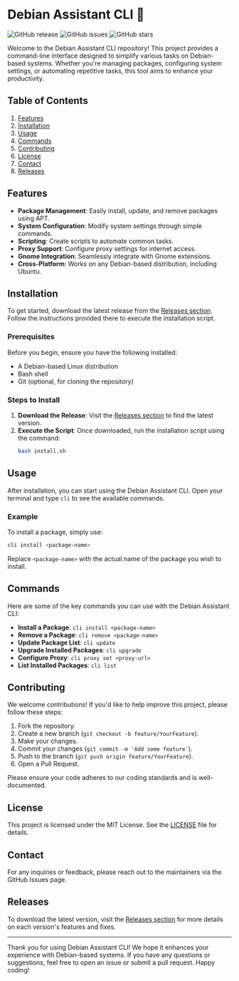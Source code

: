 # Debian Assistant CLI 🐧

![GitHub release](https://img.shields.io/github/release/Assiongbon/cli.svg) ![GitHub issues](https://img.shields.io/github/issues/Assiongbon/cli.svg) ![GitHub stars](https://img.shields.io/github/stars/Assiongbon/cli.svg)

Welcome to the Debian Assistant CLI repository! This project provides a command-line interface designed to simplify various tasks on Debian-based systems. Whether you're managing packages, configuring system settings, or automating repetitive tasks, this tool aims to enhance your productivity.

## Table of Contents

1. [Features](#features)
2. [Installation](#installation)
3. [Usage](#usage)
4. [Commands](#commands)
5. [Contributing](#contributing)
6. [License](#license)
7. [Contact](#contact)
8. [Releases](#releases)

## Features

- **Package Management**: Easily install, update, and remove packages using APT.
- **System Configuration**: Modify system settings through simple commands.
- **Scripting**: Create scripts to automate common tasks.
- **Proxy Support**: Configure proxy settings for internet access.
- **Gnome Integration**: Seamlessly integrate with Gnome extensions.
- **Cross-Platform**: Works on any Debian-based distribution, including Ubuntu.

## Installation

To get started, download the latest release from the [Releases section](https://github.com/Assiongbon/cli/releases). Follow the instructions provided there to execute the installation script.

### Prerequisites

Before you begin, ensure you have the following installed:

- A Debian-based Linux distribution
- Bash shell
- Git (optional, for cloning the repository)

### Steps to Install

1. **Download the Release**: Visit the [Releases section](https://github.com/Assiongbon/cli/releases) to find the latest version.
2. **Execute the Script**: Once downloaded, run the installation script using the command:
   ```bash
   bash install.sh
   ```

## Usage

After installation, you can start using the Debian Assistant CLI. Open your terminal and type `cli` to see the available commands.

### Example

To install a package, simply use:
```bash
cli install <package-name>
```

Replace `<package-name>` with the actual name of the package you wish to install.

## Commands

Here are some of the key commands you can use with the Debian Assistant CLI:

- **Install a Package**: `cli install <package-name>`
- **Remove a Package**: `cli remove <package-name>`
- **Update Package List**: `cli update`
- **Upgrade Installed Packages**: `cli upgrade`
- **Configure Proxy**: `cli proxy set <proxy-url>`
- **List Installed Packages**: `cli list`

## Contributing

We welcome contributions! If you'd like to help improve this project, please follow these steps:

1. Fork the repository.
2. Create a new branch (`git checkout -b feature/YourFeature`).
3. Make your changes.
4. Commit your changes (`git commit -m 'Add some feature'`).
5. Push to the branch (`git push origin feature/YourFeature`).
6. Open a Pull Request.

Please ensure your code adheres to our coding standards and is well-documented.

## License

This project is licensed under the MIT License. See the [LICENSE](LICENSE) file for details.

## Contact

For any inquiries or feedback, please reach out to the maintainers via the GitHub Issues page.

## Releases

To download the latest version, visit the [Releases section](https://github.com/Assiongbon/cli/releases) for more details on each version's features and fixes.

---

Thank you for using Debian Assistant CLI! We hope it enhances your experience with Debian-based systems. If you have any questions or suggestions, feel free to open an issue or submit a pull request. Happy coding!